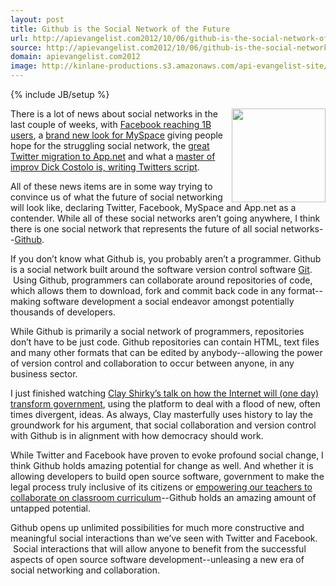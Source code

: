 ```yaml
---
layout: post
title: Github is the Social Network of the Future
url: http://apievangelist.com2012/10/06/github-is-the-social-network-of-the-future/
source: http://apievangelist.com2012/10/06/github-is-the-social-network-of-the-future/
domain: apievangelist.com2012
image: http://kinlane-productions.s3.amazonaws.com/api-evangelist-site/blog/github-logo-transparent.png
---
```

{% include JB/setup %}<p>
     <img src="https://s3.amazonaws.com/kinlane-productions/api-evangelist/github/github-logo-transparent.png"  width="150" align="right" />
</p>
<p>
     There is a lot of news about social networks in the last couple of weeks, with <a href="http://go.bloomberg.com/tech-blog/2012-10-04-facebook-grows-to-1-billion-users-creates-video-to-show-global-reach/">Facebook reaching 1B users</a>, a <a href="http://www.altpress.com/news/entry/myspace_gets_new_look_stays_true_to_its_roots">brand new look for MySpace</a> giving people hope for the struggling social network, the <a title="great twitter migration to app.net" href="http://apivoice.com/2012/10/04/has-the-great-twitter-migration-to-app.net-begun/">great Twitter migration to App.net</a> and what a <a href="http://www.nytimes.com/2012/10/07/technology/dick-costolo-of-twitter-an-improv-master-writing-its-script.html">master of improv Dick Costolo is, writing Twitters script</a>.
</p>
<p>
     All of these news items are in some way trying to convince us of what the future of social networking will look like, declaring Twitter, Facebook, MySpace and App.net as a contender. While all of these social networks aren’t going anywhere, I think there is one social network that represents the future of all social networks--<a title="Github" href="https://github.com/">Github</a>.
</p>
<p>
     If you don’t know what Github is, you probably aren’t a programmer. Github is a social network built around the software version control software <a title="Git" href="http://en.wikipedia.org/wiki/Git_(software)">Git</a>.  Using Github, programmers can collaborate around repositories of code, which allows them to download, fork and commit back code in any format--making software development a social endeavor amongst potentially thousands of developers.
</p>
<p>
     While Github is primarily a social network of programmers, repositories don’t have to be just code. Github repositories can contain HTML, text files and many other formats that can be edited by anybody--allowing the power of version control and collaboration to occur between anyone, in any business sector.
</p>
<p>
     I just finished watching <a href="http://www.ted.com/talks/lang/en/clay_shirky_how_the_internet_will_one_day_transform_government.html">Clay Shirky’s talk on how the Internet will (one day) transform government</a>, using the platform to deal with a flood of new, often times divergent, ideas. As always, Clay masterfully uses history to lay the groundwork for his argument, that social collaboration and version control with Github is in alignment with how democracy should work.
</p>
<p>
     While Twitter and Facebook have proven to evoke profound social change, I think Github holds amazing potential for change as well. And whether it is allowing developers to build open source software, government to make the legal process truly inclusive of its citizens or <a title="empowering teachers to collaborate on curriculum with Github" href="http://www.hackeducation.com/2012/07/16/github-for-education-revisited/">empowering our teachers to collaborate on classroom curriculum</a>--Github holds an amazing amount of untapped potential.
</p>
<p>
     Github opens up unlimited possibilities for much more constructive and meaningful social interactions than we’ve seen with Twitter and Facebook.  Social interactions that will allow anyone to benefit from the successful aspects of open source software development--unleasing a new era of social networking and collaboration.
</p>
